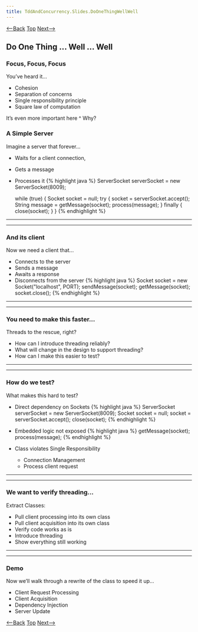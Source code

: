 ```yaml
---
title: TddAndConcurrency.Slides.DoOneThingWellWell
---
```

[<--Back](TddAndConcurrency.Slides) [Top](TddAndConcurrency.Slides) [Next-->](TddAndConcurrency.Slides.WhenItsQuietBeAfraidVeryAfraid)

## Do One Thing ... Well ... Well

### Focus, Focus, Focus
 You’ve heard it...
* Cohesion
* Separation of concerns
* Single responsibility principle
* Square law of computation

It’s even more important here
^
Why?

### A Simple Server
 Imagine a server that forever…
* Waits for a client connection, 
* Gets a message
* Processes it
{% highlight java %}
    ServerSocket serverSocket = new ServerSocket(8009);
    
    while (true) {
        Socket socket = null;
        try {
             socket = serverSocket.accept();
             String message = getMessage(socket);
             process(message);
        } finally {
             close(socket);
        }
    }
{% endhighlight %}
----
----
### And its client
 Now we need a client that...
* Connects to the server
* Sends a message
* Awaits a response
* Disconnects from the server
{% highlight java %}
    Socket socket = new Socket("localhost", PORT);
    sendMessage(socket);
    getMessage(socket);
    socket.close();
{% endhighlight %}
----
----
### You need to make this faster...
Threads to the rescue, right?
* How can I introduce threading reliably?
* What will change in the design to support threading?
* How can I make this easier to test?
----
----
### How do we test?
 What makes this hard to test?
* Direct dependency on Sockets
{% highlight java %}
    ServerSocket serverSocket = new ServerSocket(8009);
    Socket socket = null;
    socket = serverSocket.accept();
    close(socket);
{% endhighlight %}

* Embedded logic not exposed
{% highlight java %}
    getMessage(socket);
    process(message);
{% endhighlight %}

* Class violates Single Responsibility
  * Connection Management
  * Process client request
----
----
### We want to verify threading...
Extract Classes:
* Pull client processing into its own class
* Pull client acquisition into its own class
* Verify code works as is
* Introduce threading
* Show everything still working
----
----
### Demo
Now we’ll walk through a rewrite of the class to speed it up…
* Client Request Processing
* Client Acquisition
* Dependency Injection
* Server Update

[<--Back](TddAndConcurrency.Slides) [Top](TddAndConcurrency.Slides) [Next-->](TddAndConcurrency.Slides.WhenItsQuietBeAfraidVeryAfraid)
